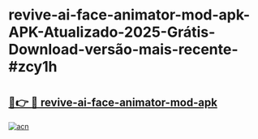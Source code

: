 # revive-ai-face-animator-mod-apk-APK-Atualizado-2025-Grátis-Download-versão-mais-recente-#zcy1h

# <h2><a href="https://ainizakaria.my?title=revive-ai-face-animator-mod-apk&ref=24M">🔗👉 🔴 revive-ai-face-animator-mod-apk</a></h2>

[![acn](https://github.com/user-attachments/assets/0f9c940e-d8b0-45ae-aac7-cd30a18b3e1c)](https://ainizakaria.my?title=revive-ai-face-animator-mod-apk&ref=24M)

